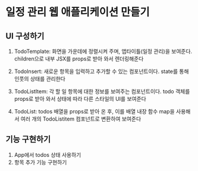 # 일정 관리 웹 애플리케이션 만들기

## UI 구성하기

1. TodoTemplate: 화면을 가운데에 정렬시켜 주며, 앱타이틀(일정 관리)을 보여준다. children으로 내부 JSX를 props로 받아 와서 렌더링해준다

2. TodoInsert: 새로운 항목을 입력하고 추가할 수 있는 컴포넌트이다. state를 통해 인풋의 상태를 관리한다

3. TodoListItem: 각 할 일 항목에 대한 정보를 보여주는 컴포넌트이다. todo 객체를 props로 받아 와서 상태에 따라 다른 스타일의 UI를 보여준다

4. TodoList: todos 배열을 props로 받아 온 후, 이를 배열 내장 함수 map을 사용해서 여러 개의 TodoListitem 컴포넌트로 변환하여 보여준다

## 기능 구현하기

1. App에서 todos 상태 사용하기
2. 항목 추가 기능 구현하기
